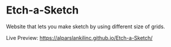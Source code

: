 
# Etch-a-Sketch
Website that lets you make sketch by using different size of grids. 

Live Preview:  https://alparslankilinc.github.io/Etch-a-Sketch/
